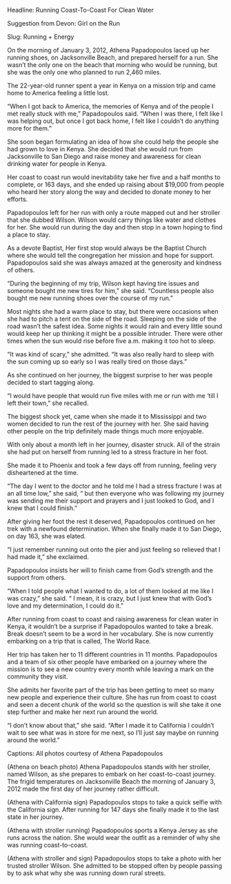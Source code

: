 Headline: Running Coast-To-Coast For Clean Water

Suggestion from Devon: Girl on the Run 

Slug: Running + Energy 

On the morning of January 3, 2012, Athena Papadopoulos laced up her running shoes, on Jacksonville Beach, and prepared herself for a run. She wasn’t the only one on the beach that morning who would be running, but she was the only one who planned to run 2,460 miles.

The 22-year-old runner spent a year in Kenya on a mission trip and came home to America feeling a little lost. 	

“When I got back to America, the memories of Kenya and of the people I met really stuck with me,” Papadopoulos said. “When I was there, I felt like I was helping out, but once I got back home, I felt like I couldn’t do anything more for them.”

She soon began formulating an idea of how she could help the people she had grown to love in Kenya. She decided that she would run from Jacksonville to San Diego and raise money and awareness for clean drinking water for people in Kenya. 

Her coast to coast run would inevitability take her five and a half months to complete, or 163 days, and she ended up raising about $19,000 from people who heard her story along the way and decided to donate money to her efforts. 

Papadopoulos left for her run with only a route mapped out and her stroller that she dubbed Wilson. Wilson would carry things like water and clothes for her. She would run during the day and then stop in a town hoping to find a place to stay.

As a devote Baptist, Her first stop would always be the Baptist Church where she would tell the congregation her mission and hope for support.  Papadopoulos said she was always amazed at the generosity and kindness of others.

“During the beginning of my trip, Wilson kept having tire issues and someone bought me new tires for him,” she said. “Countless people also bought me new running shoes over the course of my run.”

Most nights she had a warm place to stay, but there were occasions when she had to pitch a tent on the side of the road. Sleeping on the side of the road wasn’t the safest idea. Some nights it would rain and every little sound would keep her up thinking it might be a possible intruder. There were other times when the sun would rise before five a.m. making it too hot to sleep. 

“It was kind of scary,” she admitted. “It was also really hard to sleep with the sun coming up so early so I was really tired on those days.”

As she continued on her journey, the biggest surprise to her was people decided to start tagging along.

“I would have people that would run five miles with me or run with me ‘till I left their town,” she recalled. 

The biggest shock yet, came when she made it to Mississippi and two women decided to run the rest of the journey with her. She said having other people on the trip definitely made things much more enjoyable.

With only about a month left in her journey, disaster struck. All of the strain she had put on herself from running led to a stress fracture in her foot. 

She made it to Phoenix and took a few days off from running, feeling very disheartened at the time. 

“The day I went to the doctor and he told me I had a stress fracture I was at an all time low,” she said, “ but then everyone who was following my journey was sending me their support and prayers and I just looked to God, and I knew that I could finish.”

After giving her foot the rest it deserved, Papadopoulos continued on her trek with a newfound determination. When she finally made it to San Diego, on day 163, she was elated. 

“I just remember running out onto the pier and just feeling so relieved that I had made it,” she exclaimed. 

Papadopoulos insists her will to finish came from God’s strength and the support from others.

“When I told people what I wanted to do, a lot of them looked at me like I was crazy,” she said. “ I mean, it is crazy, but I just knew that with God’s love and my determination, I could do it.” 

After running from coast to coast and raising awareness for clean water in Kenya, it wouldn’t be a surprise if Papadopoulos wanted to take a break. Break doesn’t seem to be a word in her vocabulary. She is now currently embarking on a trip that is called, The World Race.

Her trip has taken her to 11 different countries in 11 months. Papadopoulos and a team of six other people have embarked on a journey where the mission is to see a new country every month while leaving a mark on the community they visit.  

She admits her favorite part of the trip has been getting to meet so many new people and experience their culture.  She has run from coast to coast and seen a decent chunk of the world so the question is will she take it one step further and make her next run around the world. 

“I don’t know about that,” she said. “After I made it to California I couldn’t wait to see what was in store for me next, so I’ll just say maybe on running around the world.” 

Captions: All photos courtesy of Athena Papadopoulos

(Athena on beach photo) Athena Papadopoulos stands with her stroller, named Wilson, as she prepares to embark on her coast-to-coast journey.  The frigid temperatures on Jacksonville Beach the morning of January 3, 2012 made the first day of her journey rather difficult. 

(Athena with California sign) Papadopoulos stops to take a quick selfie with the California sign. After running for 147 days she finally made it to the last state in her journey. 

(Athena with stroller running) Papadopoulos sports a Kenya Jersey as she runs across the nation. She would wear the outfit as a reminder of why she was running coast-to-coast.

(Athena with stroller and sign) Papadopoulos stops to take a photo with her trusted stroller Wilson. She admitted to be stopped often by people passing by to ask what why she was running down rural streets. 

	

